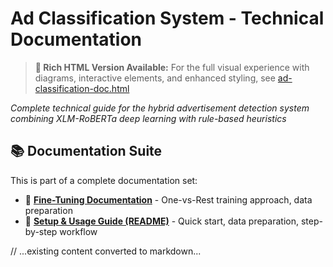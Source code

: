 # Ad Classification System - Technical Documentation

> **🎨 Rich HTML Version Available:** For the full visual experience with diagrams, interactive elements, and enhanced styling, see [ad-classification-doc.html](ad-classification-doc.html)

*Complete technical guide for the hybrid advertisement detection system combining XLM-RoBERTa deep learning with rule-based heuristics*

## 📚 Documentation Suite

This is part of a complete documentation set:
- 🔧 **[Fine-Tuning Documentation](finetuning_doc.html)** - One-vs-Rest training approach, data preparation
- 🚀 **[Setup & Usage Guide (README)](README.md)** - Quick start, data preparation, step-by-step workflow

// ...existing content converted to markdown...
